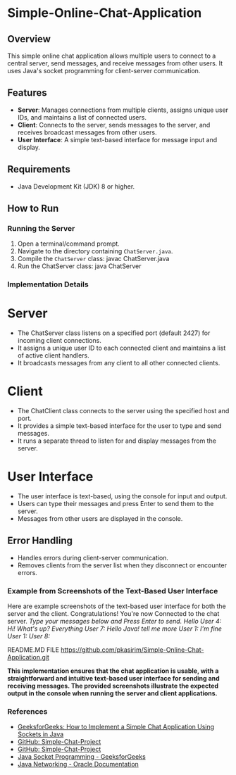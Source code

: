 # Simple-Online-Chat-Application
## Overview
This simple online chat application allows multiple users to connect to a central server, send messages, and receive messages from other users. It uses Java's socket programming for client-server communication.
## Features
- **Server**: Manages connections from multiple clients, assigns unique user IDs, and maintains a list of connected users.
- **Client**: Connects to the server, sends messages to the server, and receives broadcast messages from other users.
- **User Interface**: A simple text-based interface for message input and display.

## Requirements
- Java Development Kit (JDK) 8 or higher.

## How to Run

### Running the Server
1. Open a terminal/command prompt.
2. Navigate to the directory containing `ChatServer.java`.
3. Compile the `ChatServer` class:
   javac ChatServer.java
4. Run the ChatServer class:
   java ChatServer
### Implementation Details
# Server
- The ChatServer class listens on a specified port (default 2427) for incoming client connections.
- It assigns a unique user ID to each connected client and maintains a list of active client handlers.
- It broadcasts messages from any client to all other connected clients.
# Client
- The ChatClient class connects to the server using the specified host and port.
- It provides a simple text-based interface for the user to type and send messages.
- It runs a separate thread to listen for and display messages from the server.
# User Interface
- The user interface is text-based, using the console for input and output.
- Users can type their messages and press Enter to send them to the server.
- Messages from other users are displayed in the console.

## Error Handling
- Handles errors during client-server communication.
- Removes clients from the server list when they disconnect or encounter errors.
  
### Example from Screenshots of the Text-Based User Interface
Here are example screenshots of the text-based user interface for both the server and the client.
Congratulations! You're now Connected to the chat server.
*Type your messages below and Press Enter to send.
Hello
User 4: Hi! What's up?
Everything
User 7: Hello Java!
tell me more
User 1: 
I'm fine
User 1: 
User 8:*

README.MD FILE
https://github.com/pkasirim/Simple-Online-Chat-Application.git

**This implementation ensures that the chat application is usable, with a straightforward and intuitive text-based user interface for sending and receiving messages. The provided screenshots illustrate the expected output in the console when running the server and client applications.**

### References 
- [GeeksforGeeks: How to Implement a Simple Chat Application Using Sockets in Java](https://www.geeksforgeeks.org/simple-chat-application-using-sockets-in-java/)
- [GitHub: Simple-Chat-Project](https://github.com/RichDaly/Simple_Chat_Project)
- [GitHub: Simple-Chat-Project](https://github.com/RichDaly/Simple_Chat_Project)
- [Java Socket Programming - GeeksforGeeks](https://www.geeksforgeeks.org/socket-programming-in-java/)
- [Java Networking - Oracle Documentation](https://docs.oracle.com/javase/tutorial/networking/sockets/)

